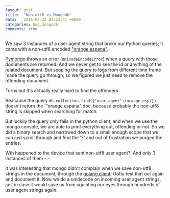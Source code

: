 ```yaml
---
layout: post
title:  "Non-utf8 vs Mongodb"
date:   2015-07-23 03:23:41 +0800
categories: bug,mongodb
comments: true
---
```

We saw 3 instances of a user agent string that broke our Python queries; It came with a non-utf8 encoded ["orange.espana"](https://en.wikipedia.org/wiki/Orange_Espa%C3%B1a).

[Pymongo](https://pypi.python.org/pypi/pymongo/) throws an error (`UnicodeEncodeError`) when a query with those documents are returned. And we never get to see the id or anything of the related document. But scoping the query to logs from different time frame made the query go through, so we figured we just need to remove the offending document.

Turns out it's actually really hard to find the offenders.

Beacause the query `db.collection.find({"user_agent":/orange.esp/})` doesn't return the `"orange.espana" doc, because probably the non-utf8 string is skipped when searching for match.

But luckily the query only fails in the python client, and when we use the mongo console, we are able to print everything out, offending or not. So we did a binary search and narrowed down to a small enough scope that we can just scroll through and find the '?' and out of frustration we purged the entries.

Wth happened to the device that sent non-utf8 user agent?! And only 3 instances of them -.-

It was interesting that mongo didn't complain when we save non-utf8 strings in the document, through the [golang client](http://godoc.org/gopkg.in/mgo.v2); Gotta test that out again and document it. Now we do a unidecode on incoming user agent strings, just in case it would save us from squinting our eyes through hundreds of user agent strings again.

